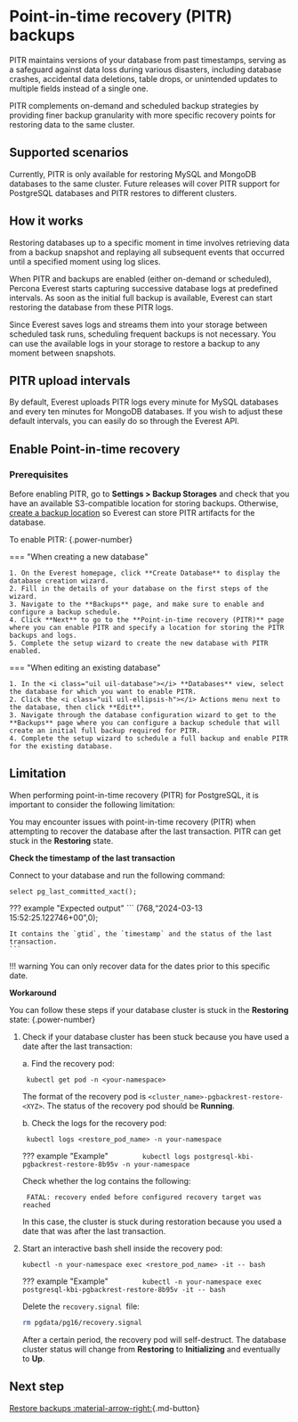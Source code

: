 # Point-in-time recovery (PITR) backups

PITR maintains versions of your database from past timestamps, serving as a safeguard against data loss during various disasters, including database crashes, accidental data deletions, table drops, or unintended updates to multiple fields instead of a single one.

PITR complements on-demand and scheduled backup strategies by providing finer backup granularity with more specific recovery points for restoring data to the same cluster.

## Supported scenarios

Currently, PITR is only available for restoring MySQL and MongoDB databases to the same cluster. Future releases will cover PITR support for PostgreSQL databases and PITR restores to different clusters.

## How it works

Restoring databases up to a specific moment in time involves retrieving data from a backup snapshot and replaying all subsequent events that occurred until a specified moment using log slices.

When PITR and backups are enabled (either on-demand or scheduled), Percona Everest starts capturing successive database logs at predefined intervals. As soon as the initial full backup is available, Everest can start restoring the database from these PITR logs.

Since Everest saves logs and streams them into your storage between scheduled task runs, scheduling frequent backups is not necessary. You can use the available logs in your storage to restore a backup to any moment between snapshots.

## PITR upload intervals

By default, Everest uploads PITR logs every minute for MySQL databases and every ten minutes for MongoDB databases. If you wish to adjust these default intervals, you can easily do so through the Everest API.

## Enable Point-in-time recovery

### Prerequisites

Before enabling PITR, go to <i class="uil uil-cog"></i> **Settings > Backup Storages** and check that you have an available S3-compatible location for storing backups. Otherwise, [create a backup location](../CreateStorage.md) so Everest can store PITR artifacts for the database.

To enable PITR:
{.power-number}

=== "When creating a new database"


    1. On the Everest homepage, click **Create Database** to display the database creation wizard.
    2. Fill in the details of your database on the first steps of the wizard.
    3. Navigate to the **Backups** page, and make sure to enable and configure a backup schedule. 
    4. Click **Next** to go to the **Point-in-time recovery (PITR)** page where you can enable PITR and specify a location for storing the PITR backups and logs. 
    5. Complete the setup wizard to create the new database with PITR enabled. 

=== "When editing an existing database"


    1. In the <i class="uil uil-database"></i> **Databases** view, select the database for which you want to enable PITR.
    2. Click the <i class="uil uil-ellipsis-h"></i> Actions menu next to the database, then click **Edit**.
    3. Navigate through the database configuration wizard to get to the **Backups** page where you can configure a backup schedule that will create an initial full backup required for PITR.
    4. Complete the setup wizard to schedule a full backup and enable PITR for the existing database.


## Limitation

When performing point-in-time recovery (PITR) for PostgreSQL, it is important to consider the following limitation:

You may encounter issues with point-in-time recovery (PITR) when attempting to recover the database after the last transaction. PITR can get stuck in the **Restoring** state.


**Check the timestamp of the last transaction**

Connect to your database and run the following command:

`select pg_last_committed_xact();`

??? example "Expected output"
    ```
    (768,“2024-03-13 15:52:25.122746+00”,0);

    It contains the `gtid`, the `timestamp` and the status of the last transaction.
    ```
                
!!! warning 
    You can only recover data for the dates prior to this specific date.


**Workaround**

You can follow these steps if your database cluster is stuck in the **Restoring** state:
{.power-number}


1. Check if your database cluster has been stuck because you have used a date after the last transaction:

    a. Find the recovery pod:

        
	    kubectl get pod -n <your-namespace>
        		
    
    The format of the recovery pod is `<cluster_name>-pgbackrest-restore-<XYZ>`. The status of the recovery pod should be **Running**.

    b. Check the logs for the recovery pod:
       
        kubectl logs <restore_pod_name> -n your-namespace

    ??? example "Example"
        ```        
        kubectl logs postgresql-kbi-pgbackrest-restore-8b95v -n your-namespace
        ```

    Check whether the log contains the following:
        
        FATAL: recovery ended before configured recovery target was reached
        
    In this case, the cluster is stuck during restoration because you used a date that was after the last transaction.

2. Start an interactive bash shell inside the recovery pod:

    ```
	kubectl -n your-namespace exec <restore_pod_name> -it -- bash
	```

    ??? example "Example"
        ```        
	    kubectl -n your-namespace exec postgresql-kbi-pgbackrest-restore-8b95v -it -- bash
        ```

    Delete the `recovery.signal `file:

    ```sh
	rm pgdata/pg16/recovery.signal
    ```

    After a certain period, the recovery pod will self-destruct. The database cluster status will change from **Restoring** to **Initializing** and eventually to **Up**.


## Next step

[Restore backups :material-arrow-right:](../RestoreBackup.md){.md-button}